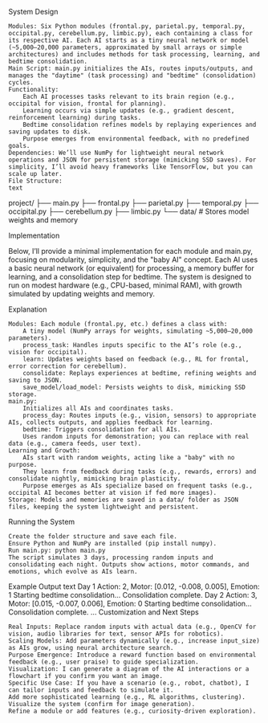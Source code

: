 System Design

    Modules: Six Python modules (frontal.py, parietal.py, temporal.py, occipital.py, cerebellum.py, limbic.py), each containing a class for its respective AI. Each AI starts as a tiny neural network or model (~5,000–20,000 parameters, approximated by small arrays or simple architectures) and includes methods for task processing, learning, and bedtime consolidation.
    Main Script: main.py initializes the AIs, routes inputs/outputs, and manages the "daytime" (task processing) and "bedtime" (consolidation) cycles.
    Functionality:
        Each AI processes tasks relevant to its brain region (e.g., occipital for vision, frontal for planning).
        Learning occurs via simple updates (e.g., gradient descent, reinforcement learning) during tasks.
        Bedtime consolidation refines models by replaying experiences and saving updates to disk.
        Purpose emerges from environmental feedback, with no predefined goals.
    Dependencies: We’ll use NumPy for lightweight neural network operations and JSON for persistent storage (mimicking SSD saves). For simplicity, I’ll avoid heavy frameworks like TensorFlow, but you can scale up later.
    File Structure:
    text

project/
├── main.py
├── frontal.py
├── parietal.py
├── temporal.py
├── occipital.py
├── cerebellum.py
├── limbic.py
└── data/  # Stores model weights and memory

Implementation

Below, I’ll provide a minimal implementation for each module and main.py, focusing on modularity, simplicity, and the "baby AI" concept. Each AI uses a basic neural network (or equivalent) for processing, a memory buffer for learning, and a consolidation step for bedtime. The system is designed to run on modest hardware (e.g., CPU-based, minimal RAM), with growth simulated by updating weights and memory.

Explanation

    Modules: Each module (frontal.py, etc.) defines a class with:
        A tiny model (NumPy arrays for weights, simulating ~5,000–20,000 parameters).
        process_task: Handles inputs specific to the AI’s role (e.g., vision for occipital).
        learn: Updates weights based on feedback (e.g., RL for frontal, error correction for cerebellum).
        consolidate: Replays experiences at bedtime, refining weights and saving to JSON.
        save_model/load_model: Persists weights to disk, mimicking SSD storage.
    main.py:
        Initializes all AIs and coordinates tasks.
        process_day: Routes inputs (e.g., vision, sensors) to appropriate AIs, collects outputs, and applies feedback for learning.
        bedtime: Triggers consolidation for all AIs.
        Uses random inputs for demonstration; you can replace with real data (e.g., camera feeds, user text).
    Learning and Growth:
        AIs start with random weights, acting like a "baby" with no purpose.
        They learn from feedback during tasks (e.g., rewards, errors) and consolidate nightly, mimicking brain plasticity.
        Purpose emerges as AIs specialize based on frequent tasks (e.g., occipital AI becomes better at vision if fed more images).
    Storage: Models and memories are saved in a data/ folder as JSON files, keeping the system lightweight and persistent.

Running the System

    Create the folder structure and save each file.
    Ensure Python and NumPy are installed (pip install numpy).
    Run main.py: python main.py
    The script simulates 3 days, processing random inputs and consolidating each night. Outputs show actions, motor commands, and emotions, which evolve as AIs learn.

Example Output
text
Day 1
Action: 2, Motor: [0.012, -0.008, 0.005], Emotion: 1
Starting bedtime consolidation...
Consolidation complete.
Day 2
Action: 3, Motor: [0.015, -0.007, 0.006], Emotion: 0
Starting bedtime consolidation...
Consolidation complete.
...
Customization and Next Steps

    Real Inputs: Replace random inputs with actual data (e.g., OpenCV for vision, audio libraries for text, sensor APIs for robotics).
    Scaling Models: Add parameters dynamically (e.g., increase input_size) as AIs grow, using neural architecture search.
    Purpose Emergence: Introduce a reward function based on environmental feedback (e.g., user praise) to guide specialization.
    Visualization: I can generate a diagram of the AI interactions or a flowchart if you confirm you want an image.
    Specific Use Case: If you have a scenario (e.g., robot, chatbot), I can tailor inputs and feedback to simulate it.
    Add more sophisticated learning (e.g., RL algorithms, clustering).
    Visualize the system (confirm for image generation).
    Refine a module or add features (e.g., curiosity-driven exploration).

